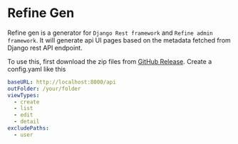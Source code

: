 # Refine Gen

Refine gen is a generator for `Django Rest framework` and `Refine admin framework`. It will generate api UI pages based on the metadata fetched from Django rest API endpoint.

To use this, first download the zip files from [GitHub Release](https://github.com/sirily11/refine_gen/releases). Create a config.yaml like this

```yaml
baseURL: http://localhost:8000/api
outFolder: /your/folder
viewTypes:
  - create
  - list
  - edit
  - detail
excludePaths:
  - user
```